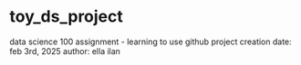 # toy_ds_project
data science 100 assignment - learning to use github
project creation date: feb 3rd, 2025
author: ella ilan
